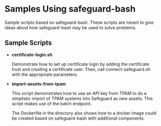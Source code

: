 # Samples Using safeguard-bash
Sample scripts based on safeguard-bash.  These scripts are meant
to give ideas about how safeguard-bash may be used to solve
problems.

## Sample Scripts
- **certificate-login.sh**

  Demonstrate how to set up certificate login by adding the certificate
  trust and creating a certificate user. Then, call connect-safeguard.sh
  with the appropriate parameters.

- **import-assets-from-tpam**

  This script demonstrates how to use an API key from TPAM to do a simplistic
  import of TPAM systems into Safeguard as new assets. This script makes use
  of the batch endpoint.

  The Dockerfile in the directory also shows how to a docker image could be
  created based on safeguard-bash with additional components.
